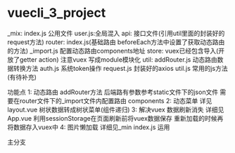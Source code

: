 # vuecli_3_project
<!-- 项目剖析 -->
<!-- ui框架是element 包含vuex vue-router 动态路由 动态菜单 -->
<!-- 文件夹简介 -->
_mix: index.js 公用文件
      user.js:全局混入
 api: 接口文件(引用util里面的封装好的request方法)
 router: index.js(基础路由 beforeEach方法中设置了获取动态路由的方法)
         _import.js 配置动态路由components地址
 store: vuex已经包含导入(开放了getter action) 注意vuex 写成module模块化
 util: addRouter.js 动态路由数据转换方法
       auth.js  系统token操作
       request.js 封装好的axios
       util.js 常用的js方法(有待补充)

功能点
1: 动态路由 addRouter方法 后端路有参数参考static文件下的json文件  需要在router文件下的_import文件内配置路由   components
2: 动态菜单 详见layout.vue 树状数据转成树状菜单(组件递归)
3: 解决vuex 数据刷新消失 详细见App.vue 利用sessionStorage在页面刷新前将vuex数据保存 重新加载的时候再将数据存入vuex中
4: 图片懒加载 详细见_min index.js  运用 <img :lazy="uri"/>

主分支
